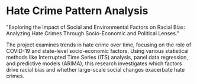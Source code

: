 # Hate Crime Pattern Analysis
"Exploring the Impact of Social and Environmental Factors on Racial Bias: Analyzing Hate Crimes Through Socio-Economic and Political Lenses." 

The project examines trends in hate crime over time, focusing on the role of COVID-19 and state-level socio-economic factors. Using various statistical methods like Interrupted Time Series (ITS) analysis, panel data regression, and predictive models (ARIMA), this research investigates which factors drive racial bias and whether large-scale social changes exacerbate hate crimes.
